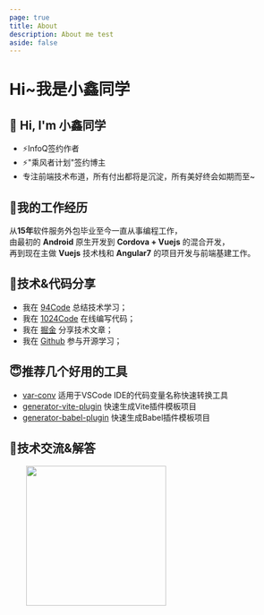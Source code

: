 ```yaml
---
page: true
title: About
description: About me test
aside: false
---
```


# Hi~我是小鑫同学

## **👋 Hi, I'm 小鑫同学**

- ⚡InfoQ签约作者
- ⚡"乘风者计划"签约博主
- 专注前端技术布道，所有付出都将是沉淀，所有美好终会如期而至~

## **🌱我的工作经历**

从**15年**软件服务外包毕业至今一直从事编程工作， <br>
由最初的 **Android** 原生开发到 **Cordova + Vuejs** 的混合开发，<br>
再到现在主做 **Vuejs** 技术栈和 **Angular7** 的项目开发与前端基建工作。<br>

## **🚀技术&代码分享**

- 我在 [94Code](https://www.94code.cn/) 总结技术学习；
- 我在 [1024Code](https://1024code.com/5bCP6ZG) 在线编写代码；
- 我在 [掘金](https://juejin.cn/user/3966693685871694) 分享技术文章；
- 我在 [Github](https://github.com/OSpoon) 参与开源学习；

## **😇推荐几个好用的工具**

- [var-conv](https://github.com/OSpoon/var-conv) 适用于VSCode IDE的代码变量名称快速转换工具
- [generator-vite-plugin](https://github.com/OSpoon/generator-vite-plugin) 快速生成Vite插件模板项目
- [generator-babel-plugin](https://github.com/OSpoon/generator-babel-plugin) 快速生成Babel插件模板项目

## **🐇技术交流&解答**

<img width="250px" style="margin-left: 30px;" src="https://it200.cn/wx_code.png">

<!-- ### 👋 Hi, I'm 小鑫同学

---
[<img align="right" width="50%" src="https://github-readme-stats.vercel.app/api?username=OSpoon&show_icons=true">](https://metrics.lecoq.io/ouuan?template=classic)

### 🌱 Navigation
- [IT200导航](http://it200.cn/)
- [掘金社区](https://juejin.cn/user/3966693685871694)



### 🚀 Languages and Tools

<code><img height="20" src="https://raw.githubusercontent.com/github/explore/80688e429a7d4ef2fca1e82350fe8e3517d3494d/topics/java/java.png"></code>
<code><img height="20" src="https://raw.githubusercontent.com/github/explore/80688e429a7d4ef2fca1e82350fe8e3517d3494d/topics/javascript/javascript.png"></code>
<code><img height="20" src="https://raw.githubusercontent.com/github/explore/80688e429a7d4ef2fca1e82350fe8e3517d3494d/topics/vue/vue.png"></code>
<code><img height="20" src="https://raw.githubusercontent.com/github/explore/80688e429a7d4ef2fca1e82350fe8e3517d3494d/topics/nodejs/nodejs.png"></code>
<code><img height="20" src="https://raw.githubusercontent.com/github/explore/80688e429a7d4ef2fca1e82350fe8e3517d3494d/topics/python/python.png"></code>

### 🚀 近期笔记

<table style="margin-left: auto; margin-right: auto;">
    <tr>
        <td>
            <a target="_blank" href="https://it200.cn/">
              <img src="https://github-readme-recent-article.vercel.app/blog/0">
            </a>
        </td>
        <td>
            <a target="_blank" href="https://it200.cn/">
              <img src="https://github-readme-recent-article.vercel.app/blog/1">
            </a>
        </td>
    </tr>
    <tr>
        <td>
            <a target="_blank" href="https://it200.cn/">
              <img src="https://github-readme-recent-article.vercel.app/blog/2">
            </a>
        </td>
        <td>
            <a target="_blank" href="https://it200.cn/">
              <img src="https://github-readme-recent-article.vercel.app/blog/3">
            </a>
        </td>
    </tr>
</table>

---

##### Maxim: 😇长期从事前端开发，安卓开发，热衷技术，在编程路上越走越远～
 -->

